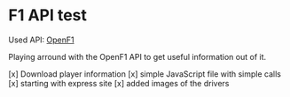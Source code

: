 # F1 API test

Used API: [OpenF1](https://openf1.org/)

Playing arround with the OpenF1 API to get useful information out of it.

[x] Download player information
[x] simple JavaScript file with simple calls
[x] starting with express site
[x] added images of the drivers

